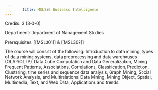 ```yaml
---
        title: MSL856 Business Intelligence
---
```

Credits: 3 (3-0-0)

Department: Department of Management Studies

Prerequisites: [[MSL301]] & [[MSL302]]

The course will consist of the following: Introduction to data mining, types of data mining systems, data preprocessing and data warehouses (OLAP/OLTP), Data Cube Computation and Data Generalization, Mining Frequent Patterns, Associations, Correlations, Classification, Prediction, Clustering, time series and sequence data analysis, Graph Mining, Social Network Analysis, and Multirelational Data Mining, Mining Object, Spatial, Multimedia, Text, and Web Data, Applications and trends.